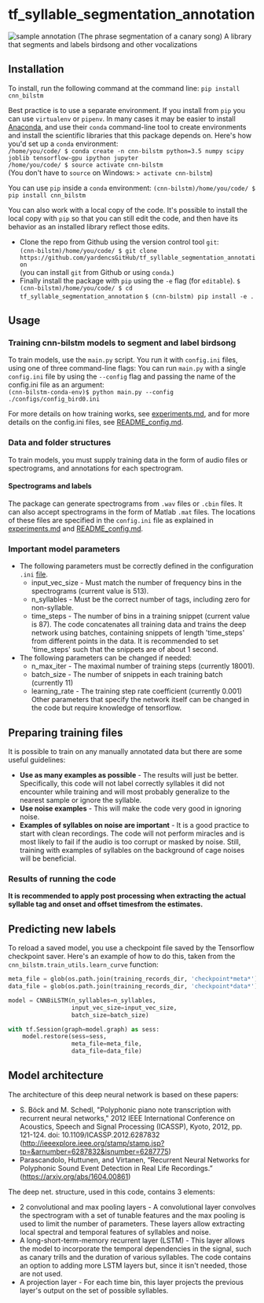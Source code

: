 # tf_syllable_segmentation_annotation
![sample annotation](./img/sample_phrase_annotation.png)
(The phrase segmentation of a canary song)
A library that segments and labels birdsong and other vocalizations

## Installation
To install, run the following command at the command line:
`pip install cnn_bilstm`

Best practice is to use a separate environment. If you install from `pip` you can 
use `virtualenv` or `pipenv`. In many cases it may be easier to install  
[Anaconda](https://www.anaconda.com/download), and use their `conda` command-line tool 
to create environments and install the scientific libraries that this package 
depends on. Here's how you'd set up a `conda` environment:  
`/home/you/code/ $ conda create -n cnn-bilstm python=3.5 numpy scipy joblib tensorflow-gpu ipython jupyter`    
`/home/you/code/ $ source activate cnn-bilstm`  
(You don't have to `source` on Windows: `> activate cnn-bilstm`)  

You can use `pip` inside a `conda` environment:
`(cnn-bilstm)/home/you/code/ $ pip install cnn_bilstm`

You can also work with a local copy of the code.
It's possible to install the local copy with `pip` so that you can still edit 
the code, and then have its behavior as an installed library reflect those edits. 
  * Clone the repo from Github using the version control tool `git`:  
`(cnn-bilstm)/home/you/code/ $ git clone https://github.com/yardencsGitHub/tf_syllable_segmentation_annotation`  
(you can install `git` from Github or using `conda`.)  
  * Finally install the package with `pip` using the `-e` flag (for `editable`).
`$ (cnn-bilstm)/home/you/code/ $ cd tf_syllable_segmentation_annotation`
`$ (cnn-bilstm) pip install -e .`  

## Usage
### Training cnn-bilstm models to segment and label birdsong
To train models, use the `main.py` script.
You run it with `config.ini` files, using one of three command-line flags:
You can run `main.py` with a single `config.ini` file by using the  `--config` 
flag and passing the name of the config.ini file as an argument:  
`(cnn-bilstm-conda-env)$ python main.py --config ./configs/config_bird0.ini`  

For more details on how training works, see [experiments.md](./experiments.md), 
and for more details on the config.ini files, see [README_config.md](./README_config.md).

### Data and folder structures
To train models, you must supply training data in the form of audio files or 
spectrograms, and annotations for each spectrogram.
#### Spectrograms and labels
The package can generate spectrograms from `.wav` files or `.cbin` files.
It can also accept spectrograms in the form of Matlab `.mat` files.
The locations of these files are specified in the `config.ini` file as explained in 
[experiments.md](./experiments.md) and [README_config.md](./README_config.md).

### Important model parameters
* The following parameters must be correctly defined in the configuration `.ini` [file](./README_config.md).
  * input_vec_size - Must match the number of frequency bins in the spectrograms (current value is 513).
  * n_syllables - Must be the correct number of tags, including zero for non-syllable.
  * time_steps - The number of bins in a training snippet (current value is 87). The code concatenates all training data and trains the deep network using batches, containing snippets of length 'time_steps' from different points in the data. It is recommended to set 'time_steps' such that the snippets are of about 1 second.
* The following parameters can be changed if needed:
  * n_max_iter - The maximal number of training steps (currently 18001).
  * batch_size - The number of snippets in each training batch (currently 11)
  * learning_rate - The training step rate coefficient (currently 0.001)
Other parameters that specify the network itself can be changed in the code but require knowledge of tensorflow.

## Preparing training files

It is possible to train on any manually annotated data but there are some useful guidelines:
* __Use as many examples as possible__ - The results will just be better. Specifically, this code will not label correctly syllables it did not encounter while training and will most probably generalize to the nearest sample or ignore the syllable.
* __Use noise examples__ - This will make the code very good in ignoring noise.
* __Examples of syllables on noise are important__ - It is a good practice to start with clean recordings. The code will not perform miracles and is most likely to fail if the audio is too corrupt or masked by noise. Still, training with examples of syllables on the background of cage noises will be beneficial.

### Results of running the code


__It is recommended to apply post processing when extracting the actual syllable tag and onset and offset timesfrom the estimates.__

## Predicting new labels

To reload a saved model, you use a checkpoint file saved by the
Tensorflow checkpoint saver. Here's an example of how to do this, taken 
from the `cnn_bilstm.train_utils.learn_curve` function:
```Python
meta_file = glob(os.path.join(training_records_dir, 'checkpoint*meta*'))[0]
data_file = glob(os.path.join(training_records_dir, 'checkpoint*data*'))[0]

model = CNNBiLSTM(n_syllables=n_syllables,
                  input_vec_size=input_vec_size,
                  batch_size=batch_size)

with tf.Session(graph=model.graph) as sess:
    model.restore(sess=sess,
                  meta_file=meta_file,
                  data_file=data_file)
```


## Model architecture
The architecture of this deep neural network is based on these papers:
* S. Böck and M. Schedl, "Polyphonic piano note transcription with recurrent neural networks," 2012 IEEE International Conference on Acoustics, Speech and Signal Processing (ICASSP), Kyoto, 2012, pp. 121-124.
doi: 10.1109/ICASSP.2012.6287832 (http://ieeexplore.ieee.org/stamp/stamp.jsp?tp=&arnumber=6287832&isnumber=6287775)
* Parascandolo, Huttunen, and Virtanen, “Recurrent Neural Networks for Polyphonic Sound Event Detection in Real Life Recordings.” (https://arxiv.org/abs/1604.00861)

The deep net. structure, used in this code, contains 3 elements:
* 2 convolutional and max pooling layers - A convolutional layer convolves the spectrogram with a set of tunable features and the max pooling is used to limit the number of parameters. These layers allow extracting local spectral and temporal features of syllables and noise.
* A long-short-term-memory recurrent layer (LSTM) - This layer allows the model to incorporate the temporal dependencies in the signal, such as canary trills and the duration of various syllables. The code contains an option to adding more LSTM layers but, since it isn't needed, those are not used.
* A projection layer - For each time bin, this layer projects the previous layer's output on the set of possible syllables. 

